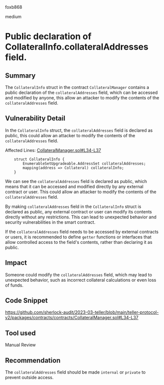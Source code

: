 foxb868

medium

# Public declaration of CollateralInfo.collateralAddresses field.

## Summary
The `CollateralInfo` struct in the contract `CollateralManager` contains a public declaration of the `collateralAddresses` field, which can be accessed and modified by anyone, this allow an attacker to modify the contents of the `collateralAddresses` field.

## Vulnerability Detail
In the `CollateralInfo` struct, the `collateralAddresses` field is declared as public, this could allow an attacker to modify the contents of the `collateralAddresses` field.

Affected Lines: [CollateralManager.sol#L34-L37](https://github.com/sherlock-audit/2023-03-teller/blob/main/teller-protocol-v2/packages/contracts/contracts/CollateralManager.sol#L34-L37)
```solidity
    struct CollateralInfo {
        EnumerableSetUpgradeable.AddressSet collateralAddresses;
        mapping(address => Collateral) collateralInfo;
    }
```
We can see the `collateralAddresses` field is declared as public, which means that it can be accessed and modified directly by any external contract or user. This could allow an attacker to modify the contents of the `collateralAddresses` field.

By making `collateralAddresses` field in the `CollateralInfo` struct is declared as public, any external contract or user can modify its contents directly without any restrictions. This can lead to unexpected behavior and security vulnerabilities in the smart contract.

If the `collateralAddresses` field needs to be accessed by external contracts or users, it is recommended to define `getter` functions or interfaces that allow controlled access to the field's contents, rather than declaring it as public.

## Impact
Someone could modify the `collateralAddresses` field, which may lead to unexpected behavior, such as incorrect collateral calculations or even loss of funds.

## Code Snippet
https://github.com/sherlock-audit/2023-03-teller/blob/main/teller-protocol-v2/packages/contracts/contracts/CollateralManager.sol#L34-L37

## Tool used

Manual Review

## Recommendation
The `collateralAddresses` field should be made `internal` or `private` to prevent outside access.